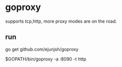 # goproxy
supports tcp,http, more proxy modes are on the road.

## run
go get github.com/ejunjsh/goproxy

$GOPATH/bin/goproxy -a :8090 -t http
